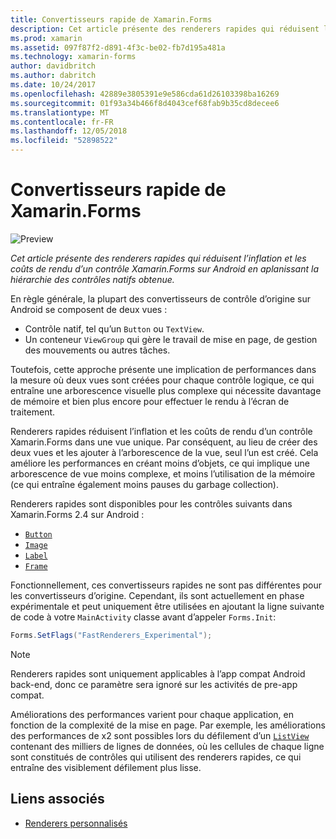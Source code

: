 ```yaml
---
title: Convertisseurs rapide de Xamarin.Forms
description: Cet article présente des renderers rapides qui réduisent l’inflation et les coûts de rendu d’un contrôle Xamarin.Forms sur Android en aplanissant la hiérarchie des contrôles natifs obtenue.
ms.prod: xamarin
ms.assetid: 097f87f2-d891-4f3c-be02-fb7d195a481a
ms.technology: xamarin-forms
author: davidbritch
ms.author: dabritch
ms.date: 10/24/2017
ms.openlocfilehash: 42889e3805391e9e586cda61d26103398ba16269
ms.sourcegitcommit: 01f93a34b466f8d4043cef68fab9b35cd8decee6
ms.translationtype: MT
ms.contentlocale: fr-FR
ms.lasthandoff: 12/05/2018
ms.locfileid: "52898522"
---
```

# <a name="xamarinforms-fast-renderers"></a>Convertisseurs rapide de Xamarin.Forms

![Preview](~/media/shared/preview.png)

_Cet article présente des renderers rapides qui réduisent l’inflation et les coûts de rendu d’un contrôle Xamarin.Forms sur Android en aplanissant la hiérarchie des contrôles natifs obtenue._

En règle générale, la plupart des convertisseurs de contrôle d’origine sur Android se composent de deux vues :

- Contrôle natif, tel qu’un `Button` ou `TextView`.
- Un conteneur `ViewGroup` qui gère le travail de mise en page, de gestion des mouvements ou autres tâches.

Toutefois, cette approche présente une implication de performances dans la mesure où deux vues sont créées pour chaque contrôle logique, ce qui entraîne une arborescence visuelle plus complexe qui nécessite davantage de mémoire et bien plus encore pour effectuer le rendu à l’écran de traitement.

Renderers rapides réduisent l’inflation et les coûts de rendu d’un contrôle Xamarin.Forms dans une vue unique. Par conséquent, au lieu de créer des deux vues et les ajouter à l’arborescence de la vue, seul l’un est créé. Cela améliore les performances en créant moins d’objets, ce qui implique une arborescence de vue moins complexe, et moins l’utilisation de la mémoire (ce qui entraîne également moins pauses du garbage collection).

Renderers rapides sont disponibles pour les contrôles suivants dans Xamarin.Forms 2.4 sur Android :

- [`Button`](xref:Xamarin.Forms.Button)
- [`Image`](xref:Xamarin.Forms.Image)
- [`Label`](xref:Xamarin.Forms.Label)
- [`Frame`](xref:Xamarin.Forms.Frame)

Fonctionnellement, ces convertisseurs rapides ne sont pas différentes pour les convertisseurs d’origine. Cependant, ils sont actuellement en phase expérimentale et peut uniquement être utilisées en ajoutant la ligne suivante de code à votre `MainActivity` classe avant d’appeler `Forms.Init`:

```csharp
Forms.SetFlags("FastRenderers_Experimental");
```

> [!NOTE]
> Renderers rapides sont uniquement applicables à l’app compat Android back-end, donc ce paramètre sera ignoré sur les activités de pre-app compat.

Améliorations des performances varient pour chaque application, en fonction de la complexité de la mise en page. Par exemple, les améliorations des performances de x2 sont possibles lors du défilement d’un [ `ListView` ](xref:Xamarin.Forms.ListView) contenant des milliers de lignes de données, où les cellules de chaque ligne sont constitués de contrôles qui utilisent des renderers rapides, ce qui entraîne des visiblement défilement plus lisse.


## <a name="related-links"></a>Liens associés

- [Renderers personnalisés](~/xamarin-forms/app-fundamentals/custom-renderer/index.md)
